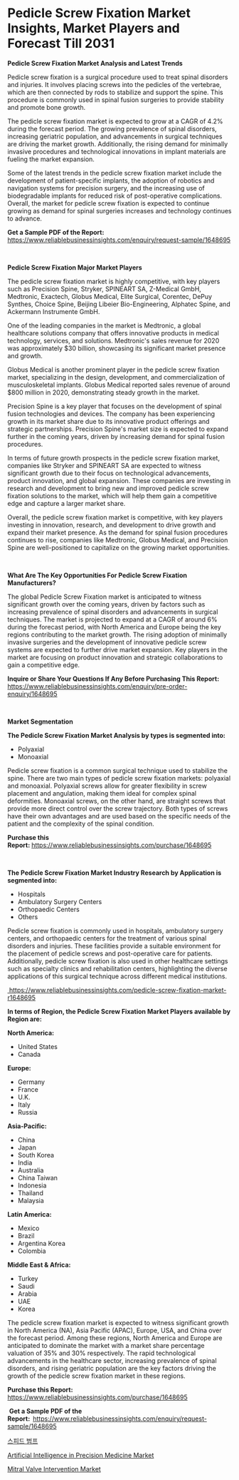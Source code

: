 <p><h1>Pedicle Screw Fixation Market Insights, Market Players and Forecast Till 2031</h1></p><p><strong>Pedicle Screw Fixation Market Analysis and Latest Trends</strong></p>
<p><p>Pedicle screw fixation is a surgical procedure used to treat spinal disorders and injuries. It involves placing screws into the pedicles of the vertebrae, which are then connected by rods to stabilize and support the spine. This procedure is commonly used in spinal fusion surgeries to provide stability and promote bone growth.</p><p>The pedicle screw fixation market is expected to grow at a CAGR of 4.2% during the forecast period. The growing prevalence of spinal disorders, increasing geriatric population, and advancements in surgical techniques are driving the market growth. Additionally, the rising demand for minimally invasive procedures and technological innovations in implant materials are fueling the market expansion.</p><p>Some of the latest trends in the pedicle screw fixation market include the development of patient-specific implants, the adoption of robotics and navigation systems for precision surgery, and the increasing use of biodegradable implants for reduced risk of post-operative complications. Overall, the market for pedicle screw fixation is expected to continue growing as demand for spinal surgeries increases and technology continues to advance.</p></p>
<p><strong>Get a Sample PDF of the Report:&nbsp;</strong> <a href="https://www.reliablebusinessinsights.com/enquiry/request-sample/1648695">https://www.reliablebusinessinsights.com/enquiry/request-sample/1648695</a></p>
<p>&nbsp;</p>
<p><strong>Pedicle Screw Fixation Major Market Players</strong></p>
<p><p>The pedicle screw fixation market is highly competitive, with key players such as Precision Spine, Stryker, SPINEART SA, Z-Medical GmbH, Medtronic, Exactech, Globus Medical, Elite Surgical, Corentec, DePuy Synthes, Choice Spine, Beijing Libeier Bio-Engineering, Alphatec Spine, and Ackermann Instrumente GmbH.</p><p>One of the leading companies in the market is Medtronic, a global healthcare solutions company that offers innovative products in medical technology, services, and solutions. Medtronic's sales revenue for 2020 was approximately $30 billion, showcasing its significant market presence and growth.</p><p>Globus Medical is another prominent player in the pedicle screw fixation market, specializing in the design, development, and commercialization of musculoskeletal implants. Globus Medical reported sales revenue of around $800 million in 2020, demonstrating steady growth in the market.</p><p>Precision Spine is a key player that focuses on the development of spinal fusion technologies and devices. The company has been experiencing growth in its market share due to its innovative product offerings and strategic partnerships. Precision Spine's market size is expected to expand further in the coming years, driven by increasing demand for spinal fusion procedures.</p><p>In terms of future growth prospects in the pedicle screw fixation market, companies like Stryker and SPINEART SA are expected to witness significant growth due to their focus on technological advancements, product innovation, and global expansion. These companies are investing in research and development to bring new and improved pedicle screw fixation solutions to the market, which will help them gain a competitive edge and capture a larger market share.</p><p>Overall, the pedicle screw fixation market is competitive, with key players investing in innovation, research, and development to drive growth and expand their market presence. As the demand for spinal fusion procedures continues to rise, companies like Medtronic, Globus Medical, and Precision Spine are well-positioned to capitalize on the growing market opportunities.</p></p>
<p>&nbsp;</p>
<p><strong>What Are The Key Opportunities For Pedicle Screw Fixation Manufacturers?</strong></p>
<p><p>The global Pedicle Screw Fixation market is anticipated to witness significant growth over the coming years, driven by factors such as increasing prevalence of spinal disorders and advancements in surgical techniques. The market is projected to expand at a CAGR of around 6% during the forecast period, with North America and Europe being the key regions contributing to the market growth. The rising adoption of minimally invasive surgeries and the development of innovative pedicle screw systems are expected to further drive market expansion. Key players in the market are focusing on product innovation and strategic collaborations to gain a competitive edge.</p></p>
<p><strong>Inquire or Share Your Questions If Any Before Purchasing This Report:</strong> <a href="https://www.reliablebusinessinsights.com/enquiry/pre-order-enquiry/1648695">https://www.reliablebusinessinsights.com/enquiry/pre-order-enquiry/1648695</a></p>
<p>&nbsp;</p>
<p><strong>Market Segmentation</strong></p>
<p><strong>The Pedicle Screw Fixation Market Analysis by types is segmented into:</strong></p>
<p><ul><li>Polyaxial</li><li>Monoaxial</li></ul></p>
<p><p>Pedicle screw fixation is a common surgical technique used to stabilize the spine. There are two main types of pedicle screw fixation markets: polyaxial and monoaxial. Polyaxial screws allow for greater flexibility in screw placement and angulation, making them ideal for complex spinal deformities. Monoaxial screws, on the other hand, are straight screws that provide more direct control over the screw trajectory. Both types of screws have their own advantages and are used based on the specific needs of the patient and the complexity of the spinal condition.</p></p>
<p><strong>Purchase this Report:&nbsp;</strong><a href="https://www.reliablebusinessinsights.com/purchase/1648695">https://www.reliablebusinessinsights.com/purchase/1648695</a></p>
<p>&nbsp;</p>
<p><strong>The Pedicle Screw Fixation Market Industry Research by Application is segmented into:</strong></p>
<p><ul><li>Hospitals</li><li>Ambulatory Surgery Centers</li><li>Orthopaedic Centers</li><li>Others</li></ul></p>
<p><p>Pedicle screw fixation is commonly used in hospitals, ambulatory surgery centers, and orthopaedic centers for the treatment of various spinal disorders and injuries. These facilities provide a suitable environment for the placement of pedicle screws and post-operative care for patients. Additionally, pedicle screw fixation is also used in other healthcare settings such as specialty clinics and rehabilitation centers, highlighting the diverse applications of this surgical technique across different medical institutions.</p></p>
<p><a href="https://www.reliablebusinessinsights.com/pedicle-screw-fixation-market-r1648695">&nbsp;https://www.reliablebusinessinsights.com/pedicle-screw-fixation-market-r1648695</a></p>
<p><strong>In terms of Region, the Pedicle Screw Fixation Market Players available by Region are:</strong></p>
<p>
    <p> <strong> North America: </strong>
        <ul>
            <li>United States</li>
            <li>Canada</li>
        </ul>
        </p> 
    <p> <strong> Europe: </strong>
        <ul>
            <li>Germany</li>
            <li>France</li>
            <li>U.K.</li>
            <li>Italy</li>
            <li>Russia</li>
        </ul>
        </p> 
    <p> <strong> Asia-Pacific: </strong>
        <ul>
            <li>China</li>
            <li>Japan</li>
            <li>South Korea</li>
            <li>India</li>
            <li>Australia</li>
            <li>China Taiwan</li>
            <li>Indonesia</li>
            <li>Thailand</li>
            <li>Malaysia</li>
        </ul>
        </p> 
    <p> <strong> Latin America: </strong>
        <ul>
            <li>Mexico</li>
            <li>Brazil</li>
            <li>Argentina Korea</li>
            <li>Colombia</li>
        </ul>
        </p> 
    <p> <strong> Middle East & Africa: </strong>
        <ul>
            <li>Turkey</li>
            <li>Saudi</li>
            <li>Arabia</li>
            <li>UAE</li>
            <li>Korea</li>
        </ul>
    </p>
    </p>
<p><p>The pedicle screw fixation market is expected to witness significant growth in North America (NA), Asia Pacific (APAC), Europe, USA, and China over the forecast period. Among these regions, North America and Europe are anticipated to dominate the market with a market share percentage valuation of 35% and 30% respectively. The rapid technological advancements in the healthcare sector, increasing prevalence of spinal disorders, and rising geriatric population are the key factors driving the growth of the pedicle screw fixation market in these regions.</p></p>
<p><strong>Purchase this Report: </strong><a href="https://www.reliablebusinessinsights.com/purchase/1648695">https://www.reliablebusinessinsights.com/purchase/1648695</a></p>
<p>&nbsp;<strong>Get a Sample PDF of the Report:&nbsp;&nbsp;</strong><a href="https://www.reliablebusinessinsights.com/enquiry/request-sample/1648695">https://www.reliablebusinessinsights.com/enquiry/request-sample/1648695</a></p>
<p><strong></strong></p>
<p><p><a href="https://github.com/laholand/Market-Research-Report-List-5/blob/main/222091875064.md">스피드 범프</a></p><p><a href="https://issuu.com/reportprime-2/docs/artificial-intelligence-in-precision-medicine-mark">Artificial Intelligence in Precision Medicine Market</a></p><p><a href="https://github.com/SheilaBruen2023/Market-Research-Report-List-2/blob/main/mitral-valve-intervention-market.md">Mitral Valve Intervention Market</a></p></p>